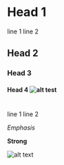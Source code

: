 Head 1
======

line 1
 line 2

Head 2
------

### Head 3

#### Head 4 ![alt test](./image.png)

#

line 1 line 2

*Emphasis*

**Strong**

![alt text](./image.png "image title")